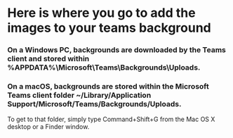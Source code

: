 # Here is where you go to add the images to your teams background

### On a Windows PC, backgrounds are downloaded by the Teams client and stored within %APPDATA%\Microsoft\Teams\Backgrounds\Uploads.

### On a macOS, backgrounds are stored within the Microsoft Teams client folder ~/Library/Application Support/Microsoft/Teams/Backgrounds/Uploads.
To get to that folder, simply type Command+Shift+G from the Mac OS X desktop or a Finder window.
